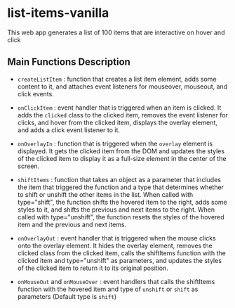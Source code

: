 # list-items-vanilla
This web app generates a list of 100 items that are interactive on hover and click
## Main Functions Description



- `createListItem` : function that creates a list item element, adds some content to it, and attaches event listeners for mouseover, mouseout, and click events.
  
- `onClickItem` : event handler that is triggered when an item is clicked. It adds the `clicked` class to the clicked item, removes the event listener for clicks, and hover from the clicked item, displays the overlay element, and adds a click event listener to it.
  
- `onOverlayIn` : function that is triggered when the `overlay` element is displayed. It gets the clicked item from the DOM and updates the styles of the clicked item to display it as a full-size element in the center of the screen.
  
- `shiftItems` : function that takes an object as a parameter that includes the item that triggered the function and a type that determines whether to shift or unshift the other items in the list. When called with type="shift", the function shifts the hovered item to the right, adds some styles to it, and shifts the previous and next items to the right. When called with type="unshift", the function resets the styles of the hovered item and the previous and next items.
  
- `onOverlayOut` : event handler that is triggered when the mouse clicks onto the overlay element. It hides the overlay element, removes the clicked class from the clicked item, calls the shiftItems function with the clicked item and type="unshift" as parameters, and updates the styles of the clicked item to return it to its original position.

- `onMouseOut` and `onMouseOver` : event handlers that calls the shiftItems function with the hovered item and type of `unshift` or `shift` as parameters (Default type is `shift`)